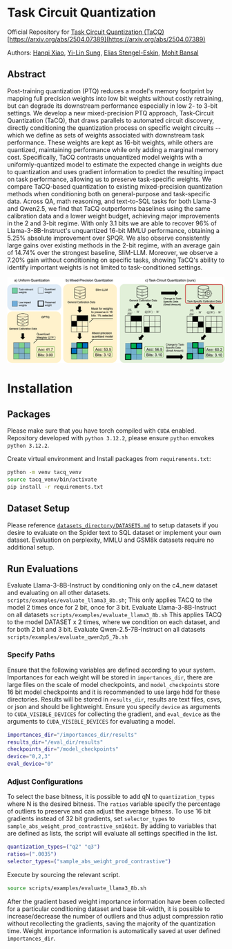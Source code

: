 # Task Circuit Quantization
Official Repository for [Task Circuit Quantization (TaCQ)](https://arxiv.org/abs/2504.07389)
[https://arxiv.org/abs/2504.07389](https://arxiv.org/abs/2504.07389)

Authors: [Hanqi Xiao](https://the-inscrutable-x.github.io/website/), [Yi-Lin Sung](https://ylsung.github.io/), [Elias Stengel-Eskin](https://esteng.github.io/), [Mohit Bansal](https://www.cs.unc.edu/~mbansal/)

## Abstract
Post-training quantization (PTQ) reduces a model's memory footprint by mapping full precision weights into low bit weights without costly retraining, but can degrade its downstream performance especially in low 2- to 3-bit settings. We develop a new mixed-precision PTQ approach, Task-Circuit Quantization (TaCQ), that draws parallels to automated circuit discovery, directly conditioning the quantization process on specific weight circuits -- which we define as sets of weights associated with downstream task performance. These weights are kept as 16-bit weights, while others are quantized, maintaining performance while only adding a marginal memory cost. Specifically, TaCQ contrasts unquantized model weights with a uniformly-quantized model to estimate the expected change in weights due to quantization and uses gradient information to predict the resulting impact on task performance, allowing us to preserve task-specific weights. We compare TaCQ-based quantization to existing mixed-precision quantization methods when conditioning both on general-purpose and task-specific data. Across QA, math reasoning, and text-to-SQL tasks for both Llama-3 and Qwen2.5, we find that TaCQ outperforms baselines using the same calibration data and a lower weight budget, achieving major improvements in the 2 and 3-bit regime. With only 3.1 bits we are able to recover 96% of Llama-3-8B-Instruct's unquantized 16-bit MMLU performance, obtaining a 5.25% absolute improvement over SPQR. We also observe consistently large gains over existing methods in the 2-bit regime, with an average gain of 14.74% over the strongest baseline, SliM-LLM. Moreover, we observe a 7.20% gain without conditioning on specific tasks, showing TaCQ's ability to identify important weights is not limited to task-conditioned settings.


![Your Image](images/Fig1final.png)

# Installation

## Packages
Please make sure that you have torch compiled with `CUDA` enabled. Repository developed with `python 3.12.2`, please ensure `python` envokes `python 3.12.2`.

Create virtual environment and Install packages from `requirements.txt`:
```bash
python -m venv tacq_venv
source tacq_venv/bin/activate
pip install -r requirements.txt
```

## Dataset Setup
Please reference [`datasets_directory/DATASETS.md`](./datasets_directory/DATASETS.md) to setup datasets if you desire to evaluate on the Spider text to SQL dataset or implement your own dataset. Evaluation on perplexity, MMLU and GSM8k datasets require no additional setup.

## Run Evaluations
Evaluate Llama-3-8B-Instruct by conditioning only on the c4_new dataset and evaluating on all other datasets. `scripts/examples/evaluate_llama3_8b.sh`; This only applies TACQ to the model 2 times once for 2 bit, once for 3 bit. 
Evaluate Llama-3-8B-Instruct on all datasets `scripts/examples/evaluate_llama3_8b.sh` This applies TACQ to the model DATASET x 2 times, where we condition on each dataset, and for both 2 bit and 3 bit.
Evaluate Qwen-2.5-7B-Instruct on all datasets `scripts/examples/evaluate_qwen2p5_7b.sh`

### Specify Paths
Ensure that the following variables are defined according to your system.
Importances for each weight will be stored in `importances_dir`, there are large files on the scale of model checkpoints, and `model_checkpoints` store 16 bit model checkpoints and it is recommended to use large hdd for these directories. 
Results will be stored in `results_dir`, results are text files, csvs, or json and should be lightweight. Ensure you specify `device` as arguments to `CUDA_VISIBLE_DEVICES` for collecting the gradient, and `eval_device` as the arguments to `CUDA_VISIBLE_DEVICES` for evaluating a model. 

```bash
importances_dir="/importances_dir/results"
results_dir="/eval_dir/results"
checkpoints_dir="/model_checkpoints"
device="0,2,3"
eval_device="0"
```

### Adjust Configurations
To select the base bitness, it is possible to add qN to `quantization_types` where N is the desired bitness.
The `ratios` variable specify the percentage of outliers to preserve and can adjust the average bitness. 
To use 16 bit gradients instead of 32 bit gradients, set `selector_types` to `sample_abs_weight_prod_contrastive_sm16bit`.
By adding to variables that are defined as lists, the script will evaluate all settings specified in the list.

```bash
quantization_types=("q2" "q3")
ratios=(".0035")
selector_types=("sample_abs_weight_prod_contrastive")
```

Execute by sourcing the relevant script.
```bash
source scripts/examples/evaluate_llama3_8b.sh
```

After the gradient based weight importance information have been collected for a particular conditioning dataset and base bit-width, it is possible to increase/decrease the number of outliers and thus adjust compression ratio without recollecting the gradients, saving the majority of the quantization time. Weight importance information is automatically saved at user defined `importances_dir`.